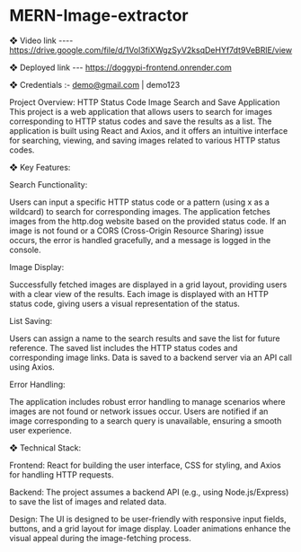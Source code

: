 # MERN-Image-extractor

❖ Video link ---- https://drive.google.com/file/d/1Vol3fiXWgzSyV2ksqDeHYf7dt9VeBRlE/view

❖ Deployed link --- https://doggypi-frontend.onrender.com

❖ Credentials :- demo@gmail.com | demo123


Project Overview: HTTP Status Code Image Search and Save Application
This project is a web application that allows users to search for images corresponding to HTTP status codes and save the results as a list. The application is built using React and Axios, and it offers an intuitive interface for searching, viewing, and saving images related to various HTTP status codes.

❖ Key Features:

Search Functionality:

Users can input a specific HTTP status code or a pattern (using x as a wildcard) to search for corresponding images.
The application fetches images from the http.dog website based on the provided status code.
If an image is not found or a CORS (Cross-Origin Resource Sharing) issue occurs, the error is handled gracefully, and a message is logged in the console.

Image Display:

Successfully fetched images are displayed in a grid layout, providing users with a clear view of the results.
Each image is displayed with an HTTP status code, giving users a visual representation of the status.

List Saving:

Users can assign a name to the search results and save the list for future reference.
The saved list includes the HTTP status codes and corresponding image links.
Data is saved to a backend server via an API call using Axios.

Error Handling:

The application includes robust error handling to manage scenarios where images are not found or network issues occur.
Users are notified if an image corresponding to a search query is unavailable, ensuring a smooth user experience.

❖ Technical Stack:

Frontend: React for building the user interface, CSS for styling, and Axios for handling HTTP requests.

Backend: The project assumes a backend API (e.g., using Node.js/Express) to save the list of images and related data.

Design: The UI is designed to be user-friendly with responsive input fields, buttons, and a grid layout for image display. Loader animations enhance the visual appeal during the image-fetching process.



